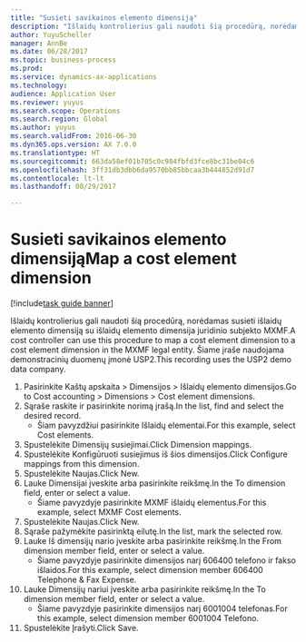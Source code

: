 ```yaml
--- 
title: "Susieti savikainos elemento dimensiją"
description: "Išlaidų kontrolierius gali naudoti šią procedūrą, norėdamas susieti išlaidų elemento dimensiją su išlaidų elemento dimensija juridinio subjekto MXMF."
author: YuyuScheller
manager: AnnBe
ms.date: 06/28/2017
ms.topic: business-process
ms.prod: 
ms.service: dynamics-ax-applications
ms.technology: 
audience: Application User
ms.reviewer: yuyus
ms.search.scope: Operations
ms.search.region: Global
ms.author: yuyus
ms.search.validFrom: 2016-06-30
ms.dyn365.ops.version: AX 7.0.0
ms.translationtype: HT
ms.sourcegitcommit: 663da58ef01b705c0c984fbfd3fce8bc31be04c6
ms.openlocfilehash: 3ff31db3dbb6da9570bb85bbcaa3b444852d91d7
ms.contentlocale: lt-lt
ms.lasthandoff: 08/29/2017

---
```

# <a name="map-a-cost-element-dimension"></a><span data-ttu-id="df33a-103">Susieti savikainos elemento dimensiją</span><span class="sxs-lookup"><span data-stu-id="df33a-103">Map a cost element dimension</span></span>

[!include[task guide banner](../../includes/task-guide-banner.md)]

<span data-ttu-id="df33a-104">Išlaidų kontrolierius gali naudoti šią procedūrą, norėdamas susieti išlaidų elemento dimensiją su išlaidų elemento dimensija juridinio subjekto MXMF.</span><span class="sxs-lookup"><span data-stu-id="df33a-104">A cost controller can use this procedure to map a cost element dimension to a cost element dimension in the MXMF legal entity.</span></span> <span data-ttu-id="df33a-105">Šiame įraše naudojama demonstracinių duomenų įmonė USP2.</span><span class="sxs-lookup"><span data-stu-id="df33a-105">This recording uses the USP2 demo data company.</span></span>

1. <span data-ttu-id="df33a-106">Pasirinkite Kaštų apskaita > Dimensijos > Išlaidų elemento dimensijos.</span><span class="sxs-lookup"><span data-stu-id="df33a-106">Go to Cost accounting > Dimensions > Cost element dimensions.</span></span>
2. <span data-ttu-id="df33a-107">Sąraše raskite ir pasirinkite norimą įrašą.</span><span class="sxs-lookup"><span data-stu-id="df33a-107">In the list, find and select the desired record.</span></span>
    * <span data-ttu-id="df33a-108">Šiam pavyzdžiui pasirinkite Išlaidų elementai.</span><span class="sxs-lookup"><span data-stu-id="df33a-108">For this example, select Cost elements.</span></span>  
3. <span data-ttu-id="df33a-109">Spustelėkite Dimensijų susiejimai.</span><span class="sxs-lookup"><span data-stu-id="df33a-109">Click Dimension mappings.</span></span>
4. <span data-ttu-id="df33a-110">Spustelėkite Konfigūruoti susiejimus iš šios dimensijos.</span><span class="sxs-lookup"><span data-stu-id="df33a-110">Click Configure mappings from this dimension.</span></span>
5. <span data-ttu-id="df33a-111">Spustelėkite Naujas.</span><span class="sxs-lookup"><span data-stu-id="df33a-111">Click New.</span></span>
6. <span data-ttu-id="df33a-112">Lauke Dimensijai įveskite arba pasirinkite reikšmę.</span><span class="sxs-lookup"><span data-stu-id="df33a-112">In the To dimension field, enter or select a value.</span></span>
    * <span data-ttu-id="df33a-113">Šiame pavyzdyje pasirinkite MXMF išlaidų elementus.</span><span class="sxs-lookup"><span data-stu-id="df33a-113">For this example, select MXMF Cost elements.</span></span>  
7. <span data-ttu-id="df33a-114">Spustelėkite Naujas.</span><span class="sxs-lookup"><span data-stu-id="df33a-114">Click New.</span></span>
8. <span data-ttu-id="df33a-115">Sąraše pažymėkite pasirinktą eilutę.</span><span class="sxs-lookup"><span data-stu-id="df33a-115">In the list, mark the selected row.</span></span>
9. <span data-ttu-id="df33a-116">Lauke Iš dimensijų nario įveskite arba pasirinkite reikšmę.</span><span class="sxs-lookup"><span data-stu-id="df33a-116">In the From dimension member field, enter or select a value.</span></span>
    * <span data-ttu-id="df33a-117">Šiame pavyzdyje pasirinkite dimensijos narį 606400 telefono ir fakso išlaidos.</span><span class="sxs-lookup"><span data-stu-id="df33a-117">For this example, select dimension member 606400 Telephone & Fax Expense.</span></span>  
10. <span data-ttu-id="df33a-118">Lauke Dimensijų nariui įveskite arba pasirinkite reikšmę.</span><span class="sxs-lookup"><span data-stu-id="df33a-118">In the To dimension member field, enter or select a value.</span></span>
    * <span data-ttu-id="df33a-119">Šiame pavyzdyje pasirinkite dimensijos narį 6001004 telefonas.</span><span class="sxs-lookup"><span data-stu-id="df33a-119">For this example, select dimension member 6001004 Telefono.</span></span>  
11. <span data-ttu-id="df33a-120">Spustelėkite Įrašyti.</span><span class="sxs-lookup"><span data-stu-id="df33a-120">Click Save.</span></span>


